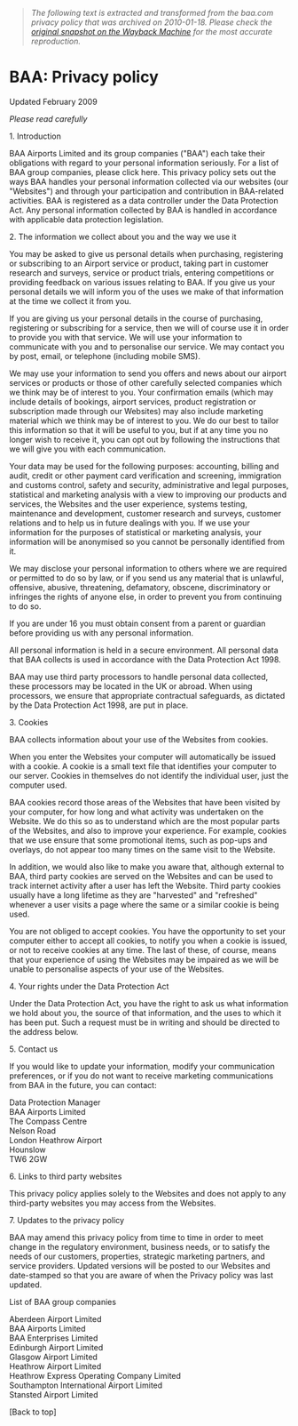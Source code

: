 > *The following text is extracted and transformed from the baa.com privacy policy that was archived on 2010-01-18. Please check the [original snapshot on the Wayback Machine](https://web.archive.org/web/20100118093523id_/http%3A//www.baa.com/portal/page/Misc/BAA%2BAirports%255EMisc%255EPrivacy%2Bpolicy/7666eb29465be110VgnVCM10000036821c0a____/448c6a4c7f1b0010VgnVCM200000357e120a____) for the most accurate reproduction.*

# BAA: Privacy policy

Updated February 2009

_Please read carefully_

1\. Introduction

BAA Airports Limited and its group companies ("BAA") each take their obligations with regard to your personal information seriously. For a list of BAA group companies, please click here. This privacy policy sets out the ways BAA handles your personal information collected via our websites (our "Websites") and through your participation and contribution in BAA-related activities. BAA is registered as a data controller under the Data Protection Act. Any personal information collected by BAA is handled in accordance with applicable data protection legislation.

2\. The information we collect about you and the way we use it

You may be asked to give us personal details when purchasing, registering or subscribing to an Airport service or product, taking part in customer research and surveys, service or product trials, entering competitions or providing feedback on various issues relating to BAA. If you give us your personal details we will inform you of the uses we make of that information at the time we collect it from you.

If you are giving us your personal details in the course of purchasing, registering or subscribing for a service, then we will of course use it in order to provide you with that service. We will use your information to communicate with you and to personalise our service. We may contact you by post, email, or telephone (including mobile SMS).

We may use your information to send you offers and news about our airport services or products or those of other carefully selected companies which we think may be of interest to you. Your confirmation emails (which may include details of bookings, airport services, product registration or subscription made through our Websites) may also include marketing material which we think may be of interest to you. We do our best to tailor this information so that it will be useful to you, but if at any time you no longer wish to receive it, you can opt out by following the instructions that we will give you with each communication.

Your data may be used for the following purposes: accounting, billing and audit, credit or other payment card verification and screening, immigration and customs control, safety and security, administrative and legal purposes, statistical and marketing analysis with a view to improving our products and services, the Websites and the user experience, systems testing, maintenance and development, customer research and surveys, customer relations and to help us in future dealings with you. If we use your information for the purposes of statistical or marketing analysis, your information will be anonymised so you cannot be personally identified from it.

We may disclose your personal information to others where we are required or permitted to do so by law, or if you send us any material that is unlawful, offensive, abusive, threatening, defamatory, obscene, discriminatory or infringes the rights of anyone else, in order to prevent you from continuing to do so.

If you are under 16 you must obtain consent from a parent or guardian before providing us with any personal information.

All personal information is held in a secure environment. All personal data that BAA collects is used in accordance with the Data Protection Act 1998.

BAA may use third party processors to handle personal data collected, these processors may be located in the UK or abroad. When using processors, we ensure that appropriate contractual safeguards, as dictated by the Data Protection Act 1998, are put in place.

3\. Cookies

BAA collects information about your use of the Websites from cookies.

When you enter the Websites your computer will automatically be issued with a cookie. A cookie is a small text file that identifies your computer to our server. Cookies in themselves do not identify the individual user, just the computer used.

BAA cookies record those areas of the Websites that have been visited by your computer, for how long and what activity was undertaken on the Website. We do this so as to understand which are the most popular parts of the Websites, and also to improve your experience. For example, cookies that we use ensure that some promotional items, such as pop-ups and overlays, do not appear too many times on the same visit to the Website.

In addition, we would also like to make you aware that, although external to BAA, third party cookies are served on the Websites and can be used to track internet activity after a user has left the Website. Third party cookies usually have a long lifetime as they are "harvested" and "refreshed" whenever a user visits a page where the same or a similar cookie is being used.

You are not obliged to accept cookies. You have the opportunity to set your computer either to accept all cookies, to notify you when a cookie is issued, or not to receive cookies at any time. The last of these, of course, means that your experience of using the Websites may be impaired as we will be unable to personalise aspects of your use of the Websites.

4\. Your rights under the Data Protection Act

Under the Data Protection Act, you have the right to ask us what information we hold about you, the source of that information, and the uses to which it has been put. Such a request must be in writing and should be directed to the address below.

5\. Contact us

If you would like to update your information, modify your communication preferences, or if you do not want to receive marketing communications from BAA in the future, you can contact:

Data Protection Manager  
BAA Airports Limited  
The Compass Centre  
Nelson Road  
London Heathrow Airport  
Hounslow  
TW6 2GW

6\. Links to third party websites

This privacy policy applies solely to the Websites and does not apply to any third-party websites you may access from the Websites.

7\. Updates to the privacy policy

BAA may amend this privacy policy from time to time in order to meet change in the regulatory environment, business needs, or to satisfy the needs of our customers, properties, strategic marketing partners, and service providers. Updated versions will be posted to our Websites and date-stamped so that you are aware of when the Privacy policy was last updated.

List of BAA group companies

Aberdeen Airport Limited  
BAA Airports Limited  
BAA Enterprises Limited  
Edinburgh Airport Limited  
Glasgow Airport Limited  
Heathrow Airport Limited  
Heathrow Express Operating Company Limited  
Southampton International Airport Limited  
Stansted Airport Limited

[Back to top]
